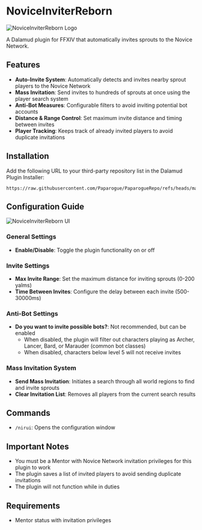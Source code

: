 # NoviceInviterReborn
![NoviceInviterReborn Logo](https://raw.github.com/Paparogue/NoviceInviterReborn/ff850b1fd057abfff38318e20b1f48b1cd68e837/NoviceInviter.png)

A Dalamud plugin for FFXIV that automatically invites sprouts to the Novice Network.

## Features

- **Auto-Invite System**: Automatically detects and invites nearby sprout players to the Novice Network
- **Mass Invitation**: Send invites to hundreds of sprouts at once using the player search system
- **Anti-Bot Measures**: Configurable filters to avoid inviting potential bot accounts
- **Distance & Range Control**: Set maximum invite distance and timing between invites
- **Player Tracking**: Keeps track of already invited players to avoid duplicate invitations

## Installation

Add the following URL to your third-party repository list in the Dalamud Plugin Installer:

```
https://raw.githubusercontent.com/Paparogue/PaparogueRepo/refs/heads/main/repo.json
```

## Configuration Guide

![NoviceInviterReborn UI](https://raw.github.com/Paparogue/NoviceInviterReborn/d97dfa01a1a213d0f3eb67c42052431847f4bc17/grafik.png)

### General Settings

- **Enable/Disable**: Toggle the plugin functionality on or off

### Invite Settings

- **Max Invite Range**: Set the maximum distance for inviting sprouts (0-200 yalms)
- **Time Between Invites**: Configure the delay between each invite (500-30000ms)

### Anti-Bot Settings

- **Do you want to invite possible bots?**: Not recommended, but can be enabled
  - When disabled, the plugin will filter out characters playing as Archer, Lancer, Bard, or Marauder (common bot classes)
  - When disabled, characters below level 5 will not receive invites

### Mass Invitation System

- **Send Mass Invitation**: Initiates a search through all world regions to find and invite sprouts
- **Clear Invitation List**: Removes all players from the current search results

## Commands

- `/nirui`: Opens the configuration window

## Important Notes

- You must be a Mentor with Novice Network invitation privileges for this plugin to work
- The plugin saves a list of invited players to avoid sending duplicate invitations
- The plugin will not function while in duties

## Requirements

- Mentor status with invitation privileges
